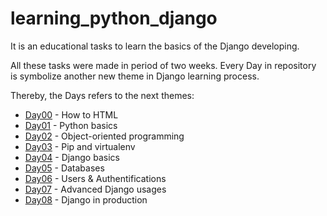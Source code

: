 # learning_python_django
It is an educational tasks to learn the basics of the Django developing.

All these tasks were made in period of two weeks.
Every Day in repository is symbolize another new theme in Django learning process.

Thereby, the Days refers to the next themes:
* [Day00](/Day00) - How to HTML
* [Day01](/Day01) - Python basics
* [Day02](/Day02) - Object-oriented programming
* [Day03](/Day03) - Pip and virtualenv
* [Day04](/Day04) - Django basics
* [Day05](/Day05) - Databases
* [Day06](/Day06) - Users & Authentifications
* [Day07](/Day07) - Advanced Django usages
* [Day08](/Day08) - Django in production

